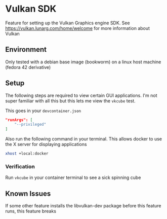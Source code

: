 # Vulkan SDK
Feature for setting up the Vulkan Graphics engine SDK. See https://vulkan.lunarg.com/home/welcome for more information about Vulkan

## Environment

Only tested with a debian base image (bookworm) on a linux host machine (fedora 42 derivative)

## Setup

The following steps are required to view certain GUI applications. I'm not super familiar with all this but this lets me view the `vkcube` test.


This goes in your `devcontainer.json`
```json
"runArgs": [
    "--privileged"
]
```

Also run the following command in your terminal. This allows docker to use the X server for displaying applications
```sh
xhost +local:docker
```

### Verification
Run `vkcube` in your container terminal to see a sick spinning cube


## Known Issues
If some other feature installs the libvulkan-dev package before this feature runs, this feature breaks